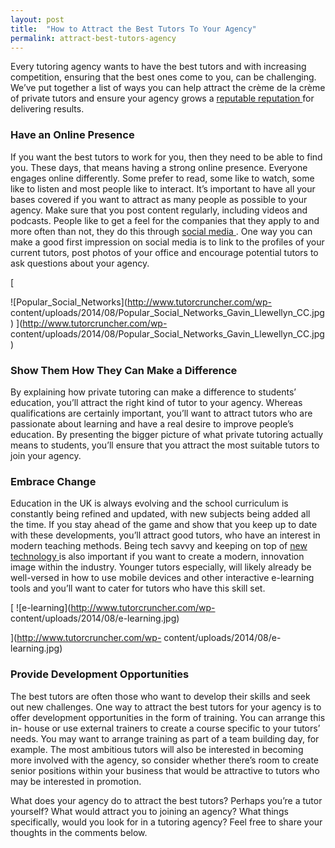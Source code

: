 ```yaml
---
layout: post
title:  "How to Attract the Best Tutors To Your Agency"
permalink: attract-best-tutors-agency
---
```

Every tutoring agency wants to have the best tutors and with increasing
competition, ensuring that the best ones come to you, can be challenging.
We’ve put together a list of ways you can help attract the crème de la crème
of private tutors and ensure your agency grows a [ reputable reputation
](http://www.tutorcruncher.com/how-to-make-your-tutoring-agency-stand-out/)
for delivering results.



### Have an Online Presence



If you want the best tutors to work for you, then they need to be able to find
you. These days, that means having a strong online presence. Everyone engages
online differently. Some prefer to read, some like to watch, some like to
listen and most people like to interact. It’s important to have all your bases
covered if you want to attract as many people as possible to your agency. Make
sure that you post content regularly, including videos and podcasts. People
like to get a feel for the companies that they apply to and more often than
not, they do this through [ social media
](http://www.tutorcruncher.com/social-media-strategy-for-tutoring-businesses/)
. One way you can make a good first impression on social media is to link to
the profiles of your current tutors, post photos of your office and encourage
potential tutors to ask questions about your agency.

[

![Popular_Social_Networks](http://www.tutorcruncher.com/wp-
content/uploads/2014/08/Popular_Social_Networks_Gavin_Llewellyn_CC.jpg)
](http://www.tutorcruncher.com/wp-
content/uploads/2014/08/Popular_Social_Networks_Gavin_Llewellyn_CC.jpg)



### Show Them How They Can Make a Difference



By explaining how private tutoring can make a difference to students’
education, you’ll attract the right kind of tutor to your agency. Whereas
qualifications are certainly important, you’ll want to attract tutors who are
passionate about learning and have a real desire to improve people’s
education. By presenting the bigger picture of what private tutoring actually
means to students, you’ll ensure that you attract the most suitable tutors to
join your agency.



### Embrace Change



Education in the UK is always evolving and the school curriculum is constantly
being refined and updated, with new subjects being added all the time. If you
stay ahead of the game and show that you keep up to date with these
developments, you’ll attract good tutors, who have an interest in modern
teaching methods. Being tech savvy and keeping on top of [ new technology
](http://www.tutorcruncher.com/technology-teaching-ideas-for-private-tutors/)
is also important if you want to create a modern, innovation image within the
industry. Younger tutors especially, will likely already be well-versed in how
to use mobile devices and other interactive e-learning tools and you’ll want
to cater for tutors who have this skill set.

[ ![e-learning](http://www.tutorcruncher.com/wp-
content/uploads/2014/08/e-learning.jpg)

](http://www.tutorcruncher.com/wp-
content/uploads/2014/08/e-learning.jpg)



### Provide Development Opportunities



The best tutors are often those who want to develop their skills and seek out
new challenges. One way to attract the best tutors for your agency is to offer
development opportunities in the form of training. You can arrange this in-
house or use external trainers to create a course specific to your tutors’
needs. You may want to arrange training as part of a team building day, for
example. The most ambitious tutors will also be interested in becoming more
involved with the agency, so consider whether there’s room to create senior
positions within your business that would be attractive to tutors who may be
interested in promotion.

What does your agency do to attract the best tutors? Perhaps you’re a tutor
yourself? What would attract you to joining an agency? What things
specifically, would you look for in a tutoring agency? Feel free to share your
thoughts in the comments below.
